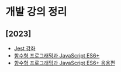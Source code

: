 # 개발 강의 정리

## [2023]

- [Jest 강좌](Jest%20강좌)
- [함수형 프로그래밍과 JavaScript ES6+](함수형%20프로그래밍과%20JavaScript%20ES6+/README.md)
- [함수형 프로그래밍과 JavaScript ES6+ 응용편](함수형%20프로그래밍과%20JavaScript%20ES6+%20응용편/README.md)
